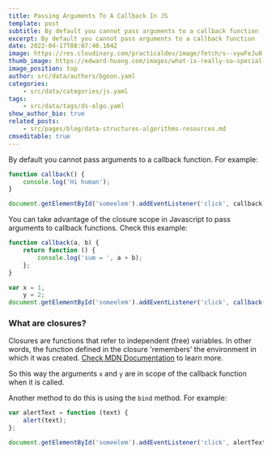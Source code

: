 ```yaml
---
title: Passing Arguments To A Callback In JS
template: post
subtitle: By default you cannot pass arguments to a callback function
excerpt: By default you cannot pass arguments to a callback function
date: 2022-04-17T08:07:40.104Z
image: https://res.cloudinary.com/practicaldev/image/fetch/s--vywFeJu8--/c_limit%2Cf_auto%2Cfl_progressive%2Cq_auto%2Cw_880/https://dev-to-uploads.s3.amazonaws.com/uploads/articles/6qb16au0n94gdzsi72uf.png
thumb_image: https://edward-huang.com/images/what-is-really-so-special-about-javascript-closure-/Closure%20JS.png
image_position: top
author: src/data/authors/bgoon.yaml
categories:
    - src/data/categories/js.yaml
tags:
    - src/data/tags/ds-algo.yaml
show_author_bio: true
related_posts:
    - src/pages/blog/data-structures-algorithms-resources.md
cmseditable: true
---
```


By default you cannot pass arguments to a callback function. For example:

```js
function callback() {
    console.log('Hi human');
}

document.getElementById('someelem').addEventListener('click', callback);
```

You can take advantage of the closure scope in Javascript to pass arguments to callback functions. Check this example:

```js
function callback(a, b) {
    return function () {
        console.log('sum = ', a + b);
    };
}

var x = 1,
    y = 2;
document.getElementById('someelem').addEventListener('click', callback(x, y));
```

### What are closures?

Closures are functions that refer to independent (free) variables. In other words, the function defined in the closure 'remembers' the environment in which it was created. [Check MDN Documentation](https://developer.mozilla.org/en-US/docs/Web/JavaScript/Closures) to learn more.

So this way the arguments `x` and `y` are in scope of the callback function when it is called.

Another method to do this is using the `bind` method. For example:

```js
var alertText = function (text) {
    alert(text);
};

document.getElementById('someelem').addEventListener('click', alertText.bind(this, 'hello'));
```
